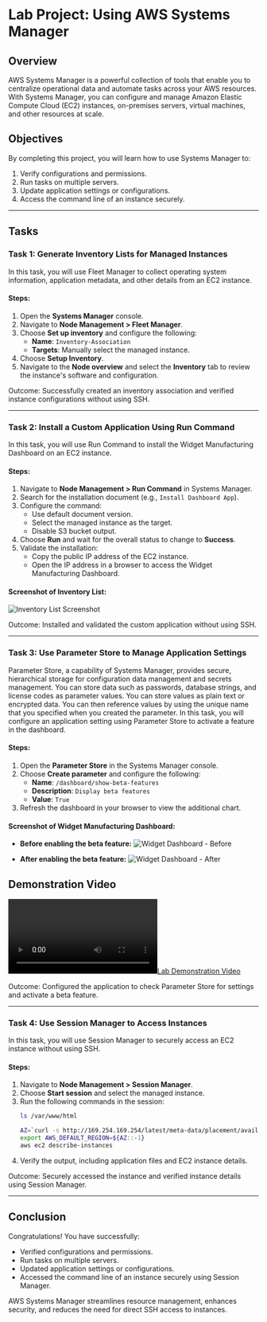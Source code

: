 # Lab Project: Using AWS Systems Manager

## Overview
AWS Systems Manager is a powerful collection of tools that enable you to centralize operational data and automate tasks across your AWS resources. With Systems Manager, you can configure and manage Amazon Elastic Compute Cloud (EC2) instances, on-premises servers, virtual machines, and other resources at scale.

## Objectives
By completing this project, you will learn how to use Systems Manager to:

1. Verify configurations and permissions.
2. Run tasks on multiple servers.
3. Update application settings or configurations.
4. Access the command line of an instance securely.

---

## Tasks

### Task 1: Generate Inventory Lists for Managed Instances
In this task, you will use Fleet Manager to collect operating system information, application metadata, and other details from an EC2 instance.

#### Steps:
1. Open the **Systems Manager** console.
2. Navigate to **Node Management > Fleet Manager**.
3. Choose **Set up inventory** and configure the following:
   - **Name**: `Inventory-Association`
   - **Targets**: Manually select the managed instance.
4. Choose **Setup Inventory**.
5. Navigate to the **Node overview** and select the **Inventory** tab to review the instance's software and configuration.

Outcome: Successfully created an inventory association and verified instance configurations without using SSH.

---

### Task 2: Install a Custom Application Using Run Command
In this task, you will use Run Command to install the Widget Manufacturing Dashboard on an EC2 instance.

#### Steps:
1. Navigate to **Node Management > Run Command** in Systems Manager.
2. Search for the installation document (e.g., `Install Dashboard App`).
3. Configure the command:
   - Use default document version.
   - Select the managed instance as the target. 
   - Disable S3 bucket output.
4. Choose **Run** and wait for the overall status to change to **Success**.
5. Validate the installation:
   - Copy the public IP address of the EC2 instance.
   - Open the IP address in a browser to access the Widget Manufacturing Dashboard.

#### Screenshot of Inventory List:
![Inventory List Screenshot](Image%20output1.jpg)

Outcome: Installed and validated the custom application without using SSH.

---

### Task 3: Use Parameter Store to Manage Application Settings

Parameter Store, a capability of Systems Manager, provides secure, hierarchical storage for configuration data management and secrets management. You can store data such as passwords, database strings, and license codes as parameter values. You can store values as plain text or encrypted data. You can then reference values by using the unique name that you specified when you created the parameter.
In this task, you will configure an application setting using Parameter Store to activate a feature in the dashboard.

#### Steps:
1. Open the **Parameter Store** in the Systems Manager console.
2. Choose **Create parameter** and configure the following:
   - **Name**: `/dashboard/show-beta-features`
   - **Description**: `Display beta features`
   - **Value**: `True`
3. Refresh the dashboard in your browser to view the additional chart.

#### Screenshot of Widget Manufacturing Dashboard:
- **Before enabling the beta feature:**
  ![Widget Dashboard - Before](Image%20output2.jpg)

- **After enabling the beta feature:**
  ![Widget Dashboard - After](Image%20output2.jpg)

## Demonstration Video
[![Lab Demonstration Video](Video%20output.mp4)](Video%20output.mp4)

Outcome: Configured the application to check Parameter Store for settings and activate a beta feature.

---

### Task 4: Use Session Manager to Access Instances
In this task, you will use Session Manager to securely access an EC2 instance without using SSH.

#### Steps:
1. Navigate to **Node Management > Session Manager**.
2. Choose **Start session** and select the managed instance.
3. Run the following commands in the session:
   ```bash
   ls /var/www/html
   ```
   ```bash
   AZ=`curl -s http://169.254.169.254/latest/meta-data/placement/availability-zone`
   export AWS_DEFAULT_REGION=${AZ::-1}
   aws ec2 describe-instances
   ```
4. Verify the output, including application files and EC2 instance details.

Outcome: Securely accessed the instance and verified instance details using Session Manager.

---

## Conclusion
Congratulations! You have successfully:

- Verified configurations and permissions.
- Run tasks on multiple servers.
- Updated application settings or configurations.
- Accessed the command line of an instance securely using Session Manager.

AWS Systems Manager streamlines resource management, enhances security, and reduces the need for direct SSH access to instances.
